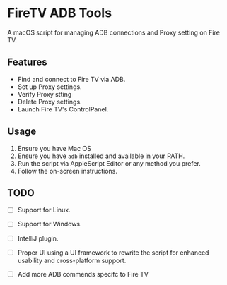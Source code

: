 # FireTV ADB Tools

A macOS script for managing ADB connections and Proxy setting on Fire TV.

## Features

- Find and connect to Fire TV via ADB.
- Set up Proxy settings.
- Verify Proxy stting
- Delete Proxy settings.
- Launch Fire TV's ControlPanel.

## Usage
1. Ensure you have Mac OS
2. Ensure you have `adb` installed and available in your PATH.
3. Run the script via AppleScript Editor or any method you prefer.
4. Follow the on-screen instructions.


## TODO

- [ ] Support for Linux.
- [ ] Support for Windows.
- [ ] IntelliJ plugin.
- [ ] Proper UI using a UI framework to rewrite the script for enhanced usability and cross-platform 
support.
- [ ] Add more ADB commends specifc to Fire TV

